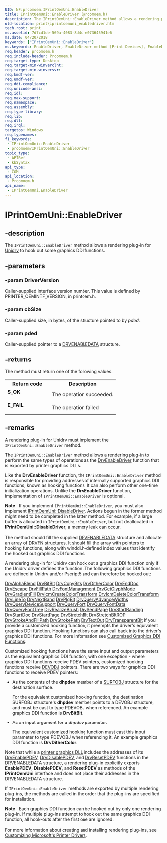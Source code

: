 ```yaml
---
UID: NF:prcomoem.IPrintOemUni.EnableDriver
title: IPrintOemUni::EnableDriver (prcomoem.h)
description: The IPrintOemUni::EnableDriver method allows a rendering plug-in for Unidrv to hook out some graphics DDI functions.
old-location: print\iprintoemuni_enabledriver.htm
tech.root: print
ms.assetid: 7d7cd1de-569a-4083-8d4c-e073645941e6
ms.date: 04/20/2018
keywords: ["IPrintOemUni::EnableDriver"]
ms.keywords: EnableDriver, EnableDriver method [Print Devices], EnableDriver method [Print Devices],IPrintOemUni interface, IPrintOemUni interface [Print Devices],EnableDriver method, IPrintOemUni.EnableDriver, IPrintOemUni::EnableDriver, prcomoem/IPrintOemUni::EnableDriver, print.iprintoemuni_enabledriver, print_unidrv-pscript_rendering_804d9469-6ac6-4220-b123-25a2d226b609.xml
req.header: prcomoem.h
req.include-header: Prcomoem.h
req.target-type: Desktop
req.target-min-winverclnt: 
req.target-min-winversvr: 
req.kmdf-ver: 
req.umdf-ver: 
req.ddi-compliance: 
req.unicode-ansi: 
req.idl: 
req.max-support: 
req.namespace: 
req.assembly: 
req.type-library: 
req.lib: 
req.dll: 
req.irql: 
targetos: Windows
req.typenames: 
f1_keywords:
 - IPrintOemUni::EnableDriver
 - prcomoem/IPrintOemUni::EnableDriver
topic_type:
 - APIRef
 - kbSyntax
api_type:
 - COM
api_location:
 - Prcomoem.h
api_name:
 - IPrintOemUni.EnableDriver
---
```


# IPrintOemUni::EnableDriver


## -description

The <code>IPrintOemUni::EnableDriver</code> method allows a rendering plug-in for <a href="https://docs.microsoft.com/windows-hardware/drivers/">Unidrv</a> to hook out some graphics DDI functions.

## -parameters

### -param DriverVersion

Caller-supplied interface version number. This value is defined by PRINTER_OEMINTF_VERSION, in printoem.h.

### -param cbSize

Caller-supplied size, in bytes, of the structure pointed to by <i>pded</i>.

### -param pded

Caller-supplied pointer to a <a href="https://docs.microsoft.com/windows/win32/api/winddi/ns-winddi-drvenabledata">DRVENABLEDATA</a> structure.

## -returns

The method must return one of the following values.

<table>
<tr>
<th>Return code</th>
<th>Description</th>
</tr>
<tr>
<td width="40%">
<dl>
<dt><b>S_OK</b></dt>
</dl>
</td>
<td width="60%">
The operation succeeded.

</td>
</tr>
<tr>
<td width="40%">
<dl>
<dt><b>E_FAIL</b></dt>
</dl>
</td>
<td width="60%">
The operation failed

</td>
</tr>
</table>

## -remarks

A rendering plug-in for Unidrv must implement the <code>IPrintOemUni::EnableDriver</code> method.

The <code>IPrintOemUni::EnableDriver</code> method allows a rendering plug-in to perform the same types of operations as the <a href="https://docs.microsoft.com/windows/win32/api/winddi/nf-winddi-drvenabledriver">DrvEnableDriver</a> function that is exported by printer graphics DLLs.

Like the <b>DrvEnableDriver</b> function, the <code>IPrintOemUni::EnableDriver</code> method is responsible for providing addresses of internally supported graphics DDI functions, known as hooking functions. It can also perform other one-time initialization operations. Unlike the <b>DrvEnableDriver</b> function, implementation of <code>IPrintOemUni::EnableDriver</code> is optional.

<div class="alert"><b>Note</b>     If you implement <code>IPrintOemUni::EnableDriver</code>, you must also implement <a href="https://docs.microsoft.com/windows-hardware/drivers/ddi/prcomoem/nf-prcomoem-iprintoemuni-disabledriver">IPrintOemUni::DisableDriver</a>. Actions begun in the former method might need to be completed in the latter method. For example, if a large buffer is allocated in <code>IPrintOemUni::EnableDriver</code>, but not deallocated in <b>IPrintOemUni::DisableDriver</b>, a memory leak can occur.</div>
<div> </div>
The method should fill the supplied <a href="https://docs.microsoft.com/windows/win32/api/winddi/ns-winddi-drvenabledata">DRVENABLEDATA</a> structure and allocate an array of <a href="https://docs.microsoft.com/windows/win32/api/winddi/ns-winddi-drvfn">DRVFN</a> structures. It should fill the array with pointers to hooking functions, along with winddi.h-defined index values that identify the hooked out graphics DDI functions.

A rendering plug-in for Unidrv can hook out a graphics DDI function only if the Unidrv driver defines the function. The following graphics DDI functions are defined in Unidrv and/or Pscript5 and can therefore be hooked out:

<a href="https://docs.microsoft.com/windows/win32/api/winddi/nf-winddi-drvalphablend">DrvAlphaBlend</a>
<a href="https://docs.microsoft.com/windows/win32/api/winddi/nf-winddi-drvbitblt">DrvBitBlt</a>
<a href="https://docs.microsoft.com/windows/win32/api/winddi/nf-winddi-drvcopybits">DrvCopyBits</a>
<a href="https://docs.microsoft.com/windows/win32/api/winddi/nf-winddi-drvdithercolor">DrvDitherColor</a>
<a href="https://docs.microsoft.com/windows/win32/api/winddi/nf-winddi-drvenddoc">DrvEndDoc</a>
<a href="https://docs.microsoft.com/windows/win32/api/winddi/nf-winddi-drvescape">DrvEscape</a>
<a href="https://docs.microsoft.com/windows/win32/api/winddi/nf-winddi-drvfillpath">DrvFillPath</a>
<a href="https://docs.microsoft.com/windows/win32/api/winddi/nf-winddi-drvfontmanagement">DrvFontManagement</a>
<a href="https://docs.microsoft.com/windows/win32/api/winddi/nf-winddi-drvgetglyphmode">DrvGetGlyphMode</a>
<a href="https://docs.microsoft.com/windows/win32/api/winddi/nf-winddi-drvgradientfill">DrvGradientFill</a>
<a href="https://docs.microsoft.com/windows/win32/api/winddi/nf-winddi-drvicmcreatecolortransform">DrvIcmCreateColorTransform</a>
<a href="https://docs.microsoft.com/windows/win32/api/winddi/nf-winddi-drvicmdeletecolortransform">DrvIcmDeleteColorTransform</a>
<a href="https://docs.microsoft.com/windows/win32/api/winddi/nf-winddi-drvlineto">DrvLineTo</a>
<a href="https://docs.microsoft.com/windows/win32/api/winddi/nf-winddi-drvnextband">DrvNextBand</a>
<a href="https://docs.microsoft.com/windows/win32/api/winddi/nf-winddi-drvplgblt">DrvPlgBlt</a>
<a href="https://docs.microsoft.com/windows/win32/api/winddi/nf-winddi-drvqueryadvancewidths">DrvQueryAdvanceWidths</a>
<a href="https://docs.microsoft.com/windows/win32/api/winddi/nf-winddi-drvquerydevicesupport">DrvQueryDeviceSupport</a>
<a href="https://docs.microsoft.com/windows/win32/api/winddi/nf-winddi-drvqueryfont">DrvQueryFont</a>
<a href="https://docs.microsoft.com/windows/win32/api/winddi/nf-winddi-drvqueryfontdata">DrvQueryFontData</a>
<a href="https://docs.microsoft.com/windows/win32/api/winddi/nf-winddi-drvqueryfonttree">DrvQueryFontTree</a>
<a href="https://docs.microsoft.com/windows/win32/api/winddi/nf-winddi-drvrealizebrush">DrvRealizeBrush</a>
<a href="https://docs.microsoft.com/windows/win32/api/winddi/nf-winddi-drvsendpage">DrvSendPage</a>
<a href="https://docs.microsoft.com/windows/win32/api/winddi/nf-winddi-drvstartbanding">DrvStartBanding</a>
<a href="https://docs.microsoft.com/windows/win32/api/winddi/nf-winddi-drvstartdoc">DrvStartDoc</a>
<a href="https://docs.microsoft.com/windows/win32/api/winddi/nf-winddi-drvstartpage">DrvStartPage</a>
<a href="https://docs.microsoft.com/windows/win32/api/winddi/nf-winddi-drvstretchblt">DrvStretchBlt</a>
<a href="https://docs.microsoft.com/windows/win32/api/winddi/nf-winddi-drvstretchbltrop">DrvStretchBltROP</a>
<a href="https://docs.microsoft.com/windows/win32/api/winddi/nf-winddi-drvstrokeandfillpath">DrvStrokeAndFillPath</a>
<a href="https://docs.microsoft.com/windows/win32/api/winddi/nf-winddi-drvstrokepath">DrvStrokePath</a>
<a href="https://docs.microsoft.com/windows/win32/api/winddi/nf-winddi-drvtextout">DrvTextOut</a>
<a href="https://docs.microsoft.com/windows/win32/api/winddi/nf-winddi-drvtransparentblt">DrvTransparentBlt</a>
If you provide a customized hooking function, it preempts the driver's equivalent graphics DDI function. Hooking functions can also call back into the driver's graphics DDI functions. For more information see <a href="https://docs.microsoft.com/windows-hardware/drivers/print/customized-graphics-ddi-functions">Customized Graphics DDI Functions</a>.

Customized hooking functions have the same input and output parameters as the equivalent graphics DDI function, with one exception - where graphics DDI functions receive PDEV pointers, customized hooking functions receive <a href="https://docs.microsoft.com/windows-hardware/drivers/ddi/printoem/ns-printoem-_devobj">DEVOBJ</a> pointers. There are two ways for graphics DDI functions to receive PDEV pointers:

<ul>
<li>
As the contents of the <b>dhpdev</b> member of a <a href="https://docs.microsoft.com/windows/win32/api/winddi/ns-winddi-surfobj">SURFOBJ</a> structure for the destination surface.

For the equivalent customized hooking function, the destination SURFOBJ structure's <b>dhpdev</b> member points to a DEVOBJ structure, and must be cast to type PDEVOBJ when referenced. An example graphics DDI function is <b>DrvBitBlt</b>.

</li>
<li>
As an input argument for a <i>dhpdev</i> parameter.

The equivalent customized hooking function must cast this input parameter to type PDEVOBJ when referencing it. An example graphics DDI function is <b>DrvDitherColor</b>.

</li>
</ul>
Note that while a <a href="https://docs.microsoft.com/windows-hardware/drivers/print/printer-graphics-dll">printer graphics DLL</a> includes the addresses of its <a href="https://docs.microsoft.com/windows/win32/api/winddi/nf-winddi-drvenablepdev">DrvEnablePDEV</a>, <a href="https://docs.microsoft.com/windows/win32/api/winddi/nf-winddi-drvdisablepdev">DrvDisablePDEV</a>, and <a href="https://docs.microsoft.com/windows/win32/api/winddi/nf-winddi-drvresetpdev">DrvResetPDEV</a> functions in the DRVENABLEDATA structure, a rendering plug-in explicitly exports <b>EnablePDEV</b>, <b>DisablePDEV</b>, and <b>ResetPDEV</b> as methods of the <b>IPrintOemUni</b> interface and does not place their addresses in the DRVENABLEDATA structure.

If <code>IPrintOemUni::EnableDriver</code> methods are exported by multiple rendering plug-ins, the methods are called in the order that the plug-ins are specified for installation.

<div class="alert"><b>Note</b>    Each graphics DDI function can be hooked out by only one rendering plug-in. If multiple plug-ins attempt to hook out the same graphics DDI function, all hook-outs after the first one are ignored.</div>
<div> </div>
For more information about creating and installing rendering plug-ins, see <a href="https://docs.microsoft.com/windows-hardware/drivers/print/customizing-microsoft-s-printer-drivers">Customizing Microsoft's Printer Drivers</a>.

